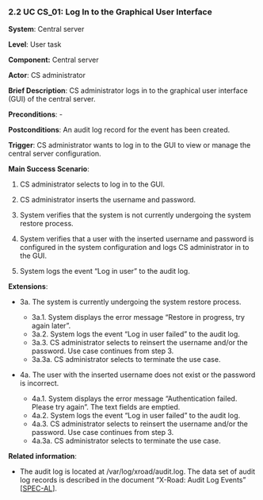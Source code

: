 ### 2.2 UC CS\_01: Log In to the Graphical User Interface

**System**: Central server

**Level**: User task

**Component:** Central server

**Actor**: CS administrator

**Brief Description**: CS administrator logs in to the graphical user
interface (GUI) of the central server.

**Preconditions**: -

**Postconditions**: An audit log record for the event has been created.

**Trigger**: CS administrator wants to log in to the GUI to view or
manage the central server configuration.

**Main Success Scenario**:

1.  CS administrator selects to log in to the GUI.

2.  CS administrator inserts the username and password.

3.  System verifies that the system is not currently undergoing the
    system restore process.

4.  System verifies that a user with the inserted username and password
    is configured in the system configuration and logs CS administrator
    in to the GUI.

5.  System logs the event “Log in user” to the audit log.

**Extensions**:

- 3a. The system is currently undergoing the system restore process.
    - 3a.1. System displays the error message “Restore in progress, try again later”.
    - 3a.2. System logs the event “Log in user failed” to the audit log.
    - 3a.3. CS administrator selects to reinsert the username and/or the password. Use case continues from step 3.
    - 3a.3a. CS administrator selects to terminate the use case.

- 4a. The user with the inserted username does not exist or the password is incorrect.
    - 4a.1. System displays the error message “Authentication failed. Please try again”. The text fields are emptied.
    - 4a.2. System logs the event “Log in user failed” to the audit log.
    - 4a.3. CS administrator selects to reinsert the username and/or the password. Use case continues from step 3.
    - 4a.3a. CS administrator selects to terminate the use case.

**Related information**:

-   The audit log is located at /var/log/xroad/audit.log. The data set
    of audit log records is described in the document “X-Road: Audit Log
    Events” \[[SPEC-AL](#Ref_SPEC-AL)\].